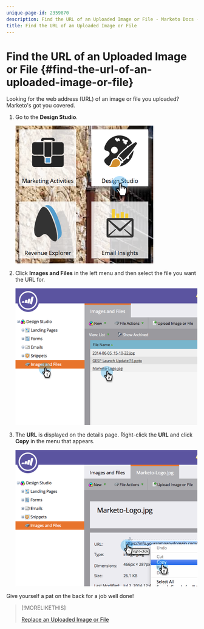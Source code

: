 ```yaml
---
unique-page-id: 2359870
description: Find the URL of an Uploaded Image or File - Marketo Docs - Product Documentation
title: Find the URL of an Uploaded Image or File
---
```


# Find the URL of an Uploaded Image or File {#find-the-url-of-an-uploaded-image-or-file}

Looking for the web address (URL) of an image or file you uploaded? Marketo's got you covered.

1. Go to the **Design Studio**.

   ![](assets/designstudio-4.png)

1. Click **Images and Files** in the left menu and then select the file you want the URL for.

   ![](assets/image2014-9-25-14-3a47-3a53.png)

1. The **URL** is displayed on the details page. Right-click the **URL** and click **Copy** in the menu that appears.

   ![](assets/image2014-9-25-14-3a48-3a16.png)

Give yourself a pat on the back for a job well done!

>[!MORELIKETHIS]
>
>[Replace an Uploaded Image or File](/help/marketo/product-docs/demand-generation/images-and-files/replace-an-uploaded-image-or-file.md)
